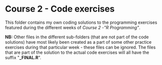 # Course 2 - Code exercises

This folder contains my own coding solutions to the programming exercises featured during the different weeks of *Course 2 -"R Programming"*.

**NB:** Other files in the different sub-folders (that are not part of the code solutions) have most likely been created as a part of some other practice exercises during that particular week - these files can be ignored. The files that are part of the solution to the actual code exercises will all have the suffix "**\_FINAL.R**".
